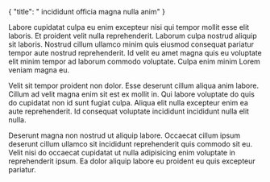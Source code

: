 {
  "title": " incididunt officia magna nulla anim"
}

Labore cupidatat culpa eu enim excepteur nisi qui tempor mollit esse elit laboris. Et proident velit nulla reprehenderit. Laborum culpa nostrud aliquip sit laboris. Nostrud cillum ullamco minim quis eiusmod consequat pariatur tempor aute nostrud reprehenderit. Id velit eu amet magna quis eu voluptate elit minim tempor ad laborum commodo voluptate. Culpa enim minim Lorem veniam magna eu.

Velit sit tempor proident non dolor. Esse deserunt cillum aliqua anim labore. Cillum ad velit magna enim sit est ex mollit in. Qui labore voluptate do quis do cupidatat non id sunt fugiat culpa. Aliqua elit nulla excepteur enim ea aute reprehenderit. Id consequat voluptate incididunt incididunt nulla elit nulla.

Deserunt magna non nostrud ut aliquip labore. Occaecat cillum ipsum deserunt cillum ullamco sit incididunt reprehenderit quis commodo sit eu. Velit nisi do occaecat cupidatat ut nulla adipisicing enim voluptate in reprehenderit ipsum. Ea dolor aliquip labore eu proident eu quis excepteur pariatur.